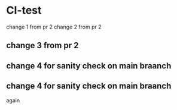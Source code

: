 # CI-test



change 1 from pr 2
change 2 from pr 2
## change 3 from pr 2
## change 4 for sanity check on main braanch
## change 4 for sanity check on main braanch
again



